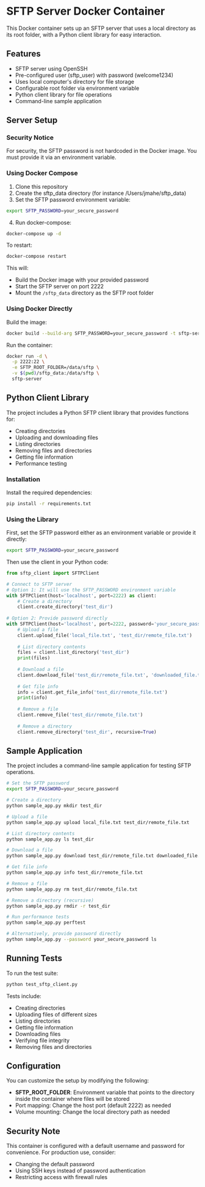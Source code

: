 # SFTP Server Docker Container

This Docker container sets up an SFTP server that uses a local directory as its root folder, with a Python client library for easy interaction.

## Features

- SFTP server using OpenSSH
- Pre-configured user (sftp_user) with password (welcome1234)
- Uses local computer's directory for file storage
- Configurable root folder via environment variable
- Python client library for file operations
- Command-line sample application

## Server Setup

### Security Notice
For security, the SFTP password is not hardcoded in the Docker image. You must provide it via an environment variable.

### Using Docker Compose

1. Clone this repository
2. Create the sftp_data directory (for instance /Users/jmahe/sftp_data)
3. Set the SFTP password environment variable:

```bash
export SFTP_PASSWORD=your_secure_password
```

4. Run docker-compose:

```bash
docker-compose up -d
```

To restart:
```bash
docker-compose restart
```

This will:
- Build the Docker image with your provided password
- Start the SFTP server on port 2222
- Mount the `/sftp_data` directory as the SFTP root folder

### Using Docker Directly

Build the image:

```bash
docker build --build-arg SFTP_PASSWORD=your_secure_password -t sftp-server .
```

Run the container:

```bash
docker run -d \
  -p 2222:22 \
  -e SFTP_ROOT_FOLDER=/data/sftp \
  -v $(pwd)/sftp_data:/data/sftp \
  sftp-server
```

## Python Client Library

The project includes a Python SFTP client library that provides functions for:

- Creating directories
- Uploading and downloading files
- Listing directories
- Removing files and directories
- Getting file information
- Performance testing

### Installation

Install the required dependencies:

```bash
pip install -r requirements.txt
```

### Using the Library

First, set the SFTP password either as an environment variable or provide it directly:

```bash
export SFTP_PASSWORD=your_secure_password
```

Then use the client in your Python code:

```python
from sftp_client import SFTPClient

# Connect to SFTP server
# Option 1: It will use the SFTP_PASSWORD environment variable
with SFTPClient(host='localhost', port=2222) as client:
    # Create a directory
    client.create_directory('test_dir')
    
# Option 2: Provide password directly
with SFTPClient(host='localhost', port=2222, password='your_secure_password') as client:
    # Upload a file
    client.upload_file('local_file.txt', 'test_dir/remote_file.txt')
    
    # List directory contents
    files = client.list_directory('test_dir')
    print(files)
    
    # Download a file
    client.download_file('test_dir/remote_file.txt', 'downloaded_file.txt')
    
    # Get file info
    info = client.get_file_info('test_dir/remote_file.txt')
    print(info)
    
    # Remove a file
    client.remove_file('test_dir/remote_file.txt')
    
    # Remove a directory
    client.remove_directory('test_dir', recursive=True)
```

## Sample Application

The project includes a command-line sample application for testing SFTP operations.

```bash
# Set the SFTP password
export SFTP_PASSWORD=your_secure_password

# Create a directory
python sample_app.py mkdir test_dir

# Upload a file
python sample_app.py upload local_file.txt test_dir/remote_file.txt

# List directory contents
python sample_app.py ls test_dir

# Download a file
python sample_app.py download test_dir/remote_file.txt downloaded_file.txt

# Get file info
python sample_app.py info test_dir/remote_file.txt

# Remove a file
python sample_app.py rm test_dir/remote_file.txt

# Remove a directory (recursive)
python sample_app.py rmdir -r test_dir

# Run performance tests
python sample_app.py perftest

# Alternatively, provide password directly
python sample_app.py --password your_secure_password ls
```

## Running Tests

To run the test suite:

```bash
python test_sftp_client.py
```

Tests include:
- Creating directories
- Uploading files of different sizes
- Listing directories
- Getting file information
- Downloading files
- Verifying file integrity
- Removing files and directories

## Configuration

You can customize the setup by modifying the following:

- **SFTP_ROOT_FOLDER**: Environment variable that points to the directory inside the container where files will be stored
- Port mapping: Change the host port (default 2222) as needed
- Volume mounting: Change the local directory path as needed

## Security Note

This container is configured with a default username and password for convenience. For production use, consider:

- Changing the default password
- Using SSH keys instead of password authentication
- Restricting access with firewall rules